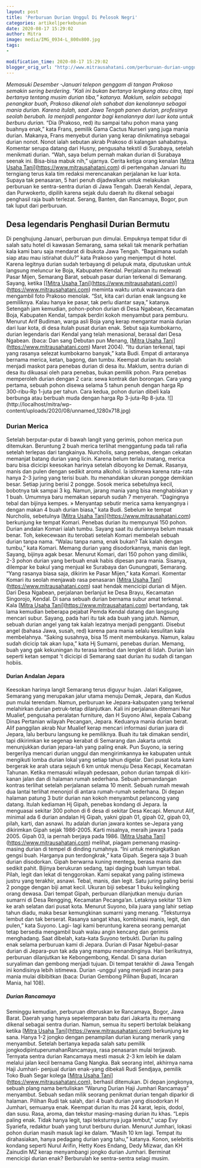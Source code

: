 ```yaml
---
layout: post
title: 'Perburuan Durian Unggul Di Pelosok Negri'
categories: artikel|perkebunan
date: 2020-08-17 15:29:02
author: Mitra
image: media/IMG_0934-L_800x800.jpg
tags:
- 

modification_time: 2020-08-17 15:29:02
blogger_orig_url: "http://www.mitrausahatani.com/perburuan-durian-unggul-di-pelosok.html"
---
```


_Memasuki Desember -Januari telepon genggam di tangan Prakoso semakin sering
berdering. “Kali ini bukan bertanya lengkeng atau citra, tapi bertanya tentang
musim durian tiba,” katanya. Maklum, selain sebagai penangkar buah, Prakoso
dikenal oleh sahabat dan kenalannya sebagai mania durian. Karena itulah, saat
Jawa Tengah panen durian, profesinya seolah berubah. Ia menjadi pengantar bagi
kenalannya dari luar kota untuk berburu durian._ “Dia (Prakoso, red) itu
sampai tahu pohon mana yang buahnya enak,” kata Frans, pemilik Gama Cactus
Nurseri yang juga mania durian. Makanya, Frans menyebut durian yang kerap
dinikmatinya sebagai durian nonot. Nonot ialah sebutan akrab Prakoso di
kalangan sahabatnya. Komentar serupa datang dari Husny, pengusaha tekstil di
Surabaya, setelah menikmati durian. “Wah, saya belum pernah makan durian di
Surabaya seenak ini. Bisa-bisa mabuk nih,” ujarnya. Cerita ketiga orang
kenalan [[Mitra Usaha Tani](https://www.mitrausahatani.com)](https://www.mitrausahatani.com)
di pertengahan Januari itu terngiang terus kala tim redaksi merencanakan
perjalanan ke luar kota. Supaya tak penasaran, 5 hari penuh dijadwalkan untuk
melakukan perburuan ke sentra-sentra durian di Jawa Tengah. Daerah Kendal,
Jepara, dan Purwokerto, dipilih karena sejak dulu daerah itu dikenal sebagai
penghasil raja buah terlezat. Serang, Banten, dan Rancamaya, Bogor, pun tak
luput dari perburuan.

## Desa legendaris Penghasil Durian Bermutu

Di penghujung Januari, perburuan pun dimulai. Empuknya tempat tidur di salah
satu hotel di kawasan Semarang, sama sekali tak menarik perhatian kala kami
baru saja mendarat di ibukota Jawa Tengah. “Bagaimana sudah siap atau mau
istirahat dulu?” kata Prakoso yang menjemput di hotel. Karena legitnya durian
sudah terbayang di pelupuk mata, diputuskan untuk langsung meluncur ke Boja,
Kabupaten Kendal. Perjalanan itu melewati Pasar Mijen, Semarang Barat, sebuah
pasar durian terkenal di Semarang. Sayang, ketika [[[Mitra Usaha
Tani](https://www.mitrausahatani.com)](https://www.mitrausahatani.com)](https://www.mitrausahatani.com)
meminta waktu untuk wawancara dan mengambil foto Prakoso menolak. “Sst, kita
cari durian enak langsung ke pemiliknya. Kalau hanya ke pasar, tak perlu
diantar saya,” katanya. Setengah jam kemudian, pohon-pohon durian di Desa
Ngabean, Kecamatan Boja, Kabupaten Kendal, tampak berdiri kokoh menyambut para
pemburu. Menurut Arif Budiman, warga asli Boja yang kerap mengantar mania
durian dari luar kota, di desa itulah pusat durian enak. Sebut saja
kumbokarno, durian legendaris dari Kendal yang telah menasional, berasal dari
Desa Ngabean. (baca: Dan sang Debutan pun Menang, [[Mitra Usaha
Tani](https://www.mitrausahatani.com)](https://www.mitrausahatani.com) Maret 2004). “Itu
durian terkenal, tapi yang rasanya selezat kumbokarno banyak,” kata Budi.
Empat di antaranya bernama merica, ketan, bagong, dan tumbu. Keempat durian
itu seolah menjadi maskot para penebas durian di desa itu. Maklum, sentra
durian di desa itu dikuasai oleh para penebas, bukan pemilik pohon. Para
penebas memperoleh durian dengan 2 cara: sewa kontrak dan borongan. Cara yang
pertama, sebuah pohon disewa selama 5 tahun penuh dengan harga Rp 300-ribu-Rp
1-juta per tahun. Cara kedua, pohon durian dibeli kala berbunga atau berbuah
muda dengan harga Rp 3-juta-Rp 8-juta. ![](http://localhost/mitra/wp-
content/uploads/2020/08/unnamed_1280x718.jpg)

### Durian Merica

Setelah berputar-putar di bawah langit yang gerimis, pohon merica pun
ditemukan. Beruntung 2 buah merica terlihat menggantung pada tali rafia
setelah terlepas dari tangkainya. Nurcholis, sang penebas, dengan cekatan
memanjat batang durian yang licin. Karena belum terlalu matang, merica baru
bisa dicicipi keesokan harinya setelah diboyong ke Demak. Rasanya, manis dan
pulen dengan sedikit aroma alkohol. Ia istimewa karena rata-rata hanya 2-3
juring yang terisi buah. Itu menandakan ukuran pongge demikian besar. Setiap
juring berisi 2 pongge. Sosok merica sebetulnya kecil, bobotnya tak sampai 3
kg. Namun, jarang mania yang bisa menghabiskan y 1 buah. Umumnya baru memakan
separuh sudah 7 menyerah. “Dagingnya tebal dan bijinya kempes. » Menyantap
sebutir merica sama kenyangnya i dengan makan 4 buah durian biasa,” kata Budi.
Sebelum ke tempat Nurcholis, sebetulnya [[Mitra Usaha
Tani](https://www.mitrausahatani.com)](https://www.mitrausahatani.com) berkunjung ke tempat
Komari. Penebas durian itu mempunyai 150 pohon. Durian andalan Komari ialah
tumbu. Sayang saat itu duriannya belum masak benar. Toh, kekecewaan itu
terobati setelah Komari membelah sebuah durian tanpa nama. “Walau tanpa nama,
enak bukan? Tak kalah dengan tumbu,” kata Komari. Memang durian yang
disodorkannya, manis dan legit. Sayang, bijinya agak besar. Menurut Komari,
dari 150 pohon yang dimiliki, 2-3 pohon durian yang berbuah enak habis dipesan
para mania. Sisanya, dilempar ke bakul yang menjual ke Surabaya dan
Gunungpati, Semarang. “Yang rasanya biasa saja, dikirim ke Pasar Mijen,” kata
Komari. Komentar Komari itu seolah menjawab rasa penasaran [[Mitra Usaha
Tani](https://www.mitrausahatani.com)](https://www.mitrausahatani.com) saat hendak mencicipi
durian di Mijen. Dari Desa Ngabean, perjalanan berlanjut ke Desa Brayu,
Kecamatan Singorojo, Kendal. Di sana sebuah durian bernama subur amat
terkenal. Kala [[Mitra Usaha
Tani](https://www.mitrausahatani.com)](https://www.mitrausahatani.com) bertandang, tak lama
kemudian beberapa pejabat Pemda Kendal datang dan langsung mencari subur.
Sayang, pada hari itu tak ada buah yang jatuh. Namun, sebuah durian angel yang
tak kalah lezatnya menjadi pengganti. Disebut angel (bahasa Jawa, susah, red)
karena para mania selalu kesulitan kala membelahnya. “Saking susahnya, bisa 15
menit membukanya. Namun, kalau sudah dicicip tak akan lupa,” kata Hj Sumarni,
penebas durian. Memang, buah yang gak kekuningan itu terasa lembut dan lengket
di lidah. Durian lain seperti ketan sempat 't dicicipi di Semarang saat durian
itu sudah di tangan hobiis.

#### Durian Andalan Jepara

Keesokan harinya langit Semarang terus diguyur hujan. Jalari Kaligawe,
Semarang yang merupakan jalur utama menuju Demak, Jepara, dan Kudus pun mulai
terendam. Namun, perburuan ke Jepara-kabupaten yang terkenal melahirkan durian
petruk-tetap dilanjutkan. Kali ini perjalanan ditemani Nur Mualief, pengusaha
peralatan furniture, dan H Suyono Alwi, kepala Cabang Dinas Pertanian wilayah
Pecangan, Jepara. Keduanya mania durian berat. Alif panggilan akrab Nur
Mualief kerap mencari informasi durian juara di Jepara, lalu berburu langsung
ke pemiliknya. Buah itu tak dimakan sendiri, tapi dikirimkan ke segenap
kerabat di Semarang dan Jakarta untuk menunjukkan durian jepara-lah yang
paling enak. Pun Suyono, ia sering bergerilya mencari durian unggul dan
mengirimkannya ke kabupaten untuk mengikuti lomba durian lokal yang setiap
tahun digelar. Dari pusat kota kami bergerak ke arah utara sejauh 6 km untuk
menuju Desa Kecapi, Kecamatan Tahunan. Ketika memasuki wilayah pedesaan, pohon
durian tampak di kiri-kanan jalan dan di halaman rumah sederhana. Sebuah
pemandangan kontras terlihat setelah perjalanan selama 10 menit. Sebuah rumah
mewah dua lantai terlihat menonjol di antara rumah-rumah sederhana. Di depan
halaman patung 3 butir durian nan kokoh menyambut pelancong yang datang.
Itulah kediaman Hj Gipah, penebas kondang di Jepara. Ia menguasai sekitar 300
pohon di 6 desa di sekitar Desa Kecapi. Menurut Alif, minimal ada 6 durian
andalan Hj Gipah, yakni gipah 01, gipah 02, gipah 03, pilah, karti, dan
asnawi. Itu adalah durian jawara kontes se-Jepara yang dikirimkan Gipah sejak
1986-2005. Karti misalnya, meraih jawara 1 pada 2005. Gipah 03, ia pernah
berjaya pada 1986. [[Mitra Usaha
Tani](https://www.mitrausahatani.com)](https://www.mitrausahatani.com) melihat, piagam
pemenang masing-masing durian di tempel di dinding rumahnya. “Ini untuk
meningkatkan gengsi buah. Harganya pun terdongkrak,” kata Gipah. Segera saja 3
buah durian disodorkan. Gipah berwarna kuning mentega, berasa manis dan
sedikit pahit. Bijinya berukuran sedang, tapi daging buah lumyan tebal. Pilah,
legit dan lekat di tenggorokan. Kami sepakat yang paling istimewa justru yang
terakhir, asnawi. Tebal, manis, dan legit. Satu juring paling berisi 2 pongge
dengan biji amat kecil. Ukuran biji sebesar 1 buku kelingking orang dewasa.
Dari tempat Gipah, perburuan dilanjutkan menuju durian sumarni di Desa
Rengging, Kecamatan Pecanga’an. Letaknya sekitar 13 km ke arah selatan dari
pusat kota. Menurut Suyono, bila juara yang lahir setiap tahun diadu, maka
besar kemungkinan sumarni yang menang. “Teksturnya lembut dan tak berserat.
Rasanya sangat khas, kombinasi manis, legit, dan pulen,” kata Suyono. Lagi-
lagi kami beruntung karena seorang pemanjat tetap bersedia mengambil buah
walau angin kencang dan gerimis menghadang. Saat dibelah, kata-kata Suyono
terbukti. Durian itu paling enak selama perburuan kami di Jepara. Durian di
Pasar Ngebul-pasar durian di Jepara-pun tak ada yang mampu menandinginya. Hari
berikutnya, perburuan dilanjutkan ke Kebongembong, Kendal. Di sana durian
suryaliman dan gembong menjadi tujuan. Di tempat terakhir di Jawa Tengah ini
kondisinya lebih istimewa. Durian -unggul yang menjadi incaran para mania
mulai dibibitkan (baca: Durian Gembong Pilihan Bupati, Incaran Mania, hal
108).

##### Durian Rancamaya

Seminggu kemudian, perburuan diteruskan ke Rancamaya, Bogor, Jawa Barat.
Daerah yang hanya sepelemparan batu dari Jakarta itu memang dikenal sebagai
sentra durian. Namun, semua itu seperti bertolak belakang ketika [[Mitra Usaha
Tani](https://www.mitrausahatani.com)](https://www.mitrausahatani.com) berkunjung ke sana.
Hanya 1-2 jongko dengan penampilan durian kurang menarik yang menyambut.
Setelah bertanya kepada salah satu pemilik jongkodipintuperumahanRancamaya,
rasa penasaran mulai terjawab. Ternyata sentra durian Rancamaya mesti masuk
2-3 km lebih ke dalam melalui jalan kecil bernama Gang Nangka. Bak seorang
intel, akhirnya nama Haji Jumhari- penjual durian enak-yang dibekali Rudi
Sendjaya, pemilik Toko Buah Segar kolega [[Mitra Usaha
Tani](https://www.mitrausahatani.com)](https://www.mitrausahatani.com), berhasil ditemukan. Di
depan jongkonya, sebuah plang nama bertuliskan “Warung Durian Haji Jumhari
Rancamaya” menyambut. Sebuah sedan milik seorang penikmat durian tengah
diparkir di halaman. Pilihan Rudi tak salah, dari 4 buah durian yang
disodorkan H Jumhari, semuanya enak. Keempat durian itu mas 24 karat, lepis,
dodol, dan susu. Rasa, aroma, dan tekstur masing-masing durian itu khas.
“Lepis paling enak. Tidak hanya legit, tapi teksturnya juga lembut,” ucap Evy
Syariefa, redaktur buah yang turut berburu durian. Menurut Jumhari, lokasi
pohon durian masih masuk lagi ke dalam. “Masih 10 km lagi. Tempat itu
dirahasiakan, hanya pedagang durian yang tahu,” katanya. Konon, selebritis
kondang seperti Nurul Arifin, Hetty Koes Endang, Dedy Mizwar, dan KH Zainudin
MZ kerap menyambangi jongko durian Jumhari. Berminat mencicipi durian enak?
Berburulah ke sentra-sentra selagi musim.



